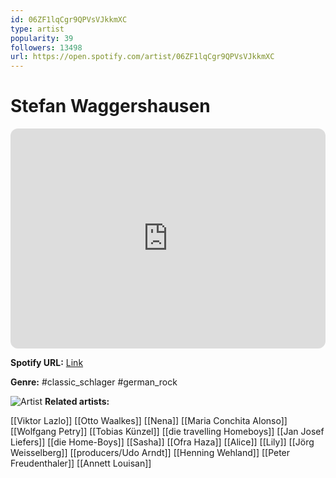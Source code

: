 ```yaml
---
id: 06ZF1lqCgr9QPVsVJkkmXC
type: artist
popularity: 39
followers: 13498
url: https://open.spotify.com/artist/06ZF1lqCgr9QPVsVJkkmXC
---
```

# Stefan Waggershausen

<iframe style="border-radius:12px" src="https://open.spotify.com/embed/artist/06ZF1lqCgr9QPVsVJkkmXC" width="100%" height="352" frameBorder="0" allowfullscreen="" allow="autoplay; clipboard-write; encrypted-media; fullscreen; picture-in-picture" loading="lazy"></iframe>

**Spotify URL:** [Link](https://open.spotify.com/artist/06ZF1lqCgr9QPVsVJkkmXC)

**Genre:**  #classic_schlager #german_rock

![Artist](https://i.scdn.co/image/ab6761610000e5eb7dcb7c969bee1701b79145ee)
**Related artists:**

[[Viktor Lazlo]]
[[Otto Waalkes]]
[[Nena]]
[[Maria Conchita Alonso]]
[[Wolfgang Petry]]
[[Tobias Künzel]]
[[die travelling Homeboys]]
[[Jan Josef Liefers]]
[[die Home-Boys]]
[[Sasha]]
[[Ofra Haza]]
[[Alice]]
[[Lily]]
[[Jörg Weisselberg]]
[[producers/Udo Arndt]]
[[Henning Wehland]]
[[Peter Freudenthaler]]
[[Annett Louisan]]
